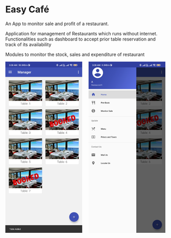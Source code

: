 # Easy Café
An App to monitor sale and profit of a restaurant.

Application for management of Restaurants which runs without internet. Functionalities such as dashboard to accept prior table reservation and track of its availability

Modules to monitor the stock, sales and expenditure of restaurant

<img src="https://github.com/ricku44/Easy-Cafe/blob/master/Screenshot_2021-12-04-03-08-49-163_com.sample.manager.jpg" width="240"/>&nbsp;&nbsp;&nbsp;&nbsp;&nbsp;<img src="https://github.com/ricku44/Easy-Cafe/blob/master/Screenshot_2021-12-04-03-08-54-657_com.sample.manager.jpg" width="240"/>
